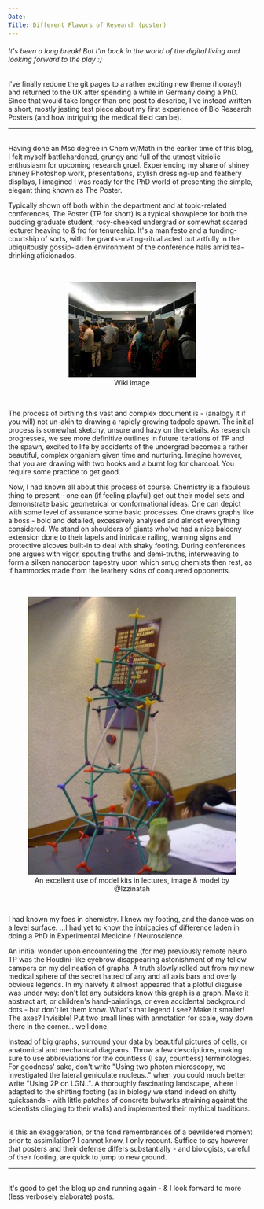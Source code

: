 ```yaml
---
Date:
Title: Different Flavors of Research (poster)
---
```


###### It's been a long break! But I'm back in the world of the digital living and looking forward to the play :)


I've finally redone the git pages to a rather exciting new theme (hooray!) and returned to the UK after spending a while in Germany doing a PhD. Since that would take longer than one post to describe, I've instead written a short, mostly jesting test piece about my first experience of Bio Research Posters (and how intriguing the medical field can be).


_____

<br>
Having done an Msc degree in Chem w/Math in the earlier time of this blog, I felt myself battlehardened, grungy and full of the utmost vitriolic enthusiasm for upcoming research gruel. Experiencing my share of shiney shiney Photoshop work, presentations, stylish dressing-up and feathery displays, I imagined I was ready for the PhD world of presenting the simple, elegant thing known as The Poster.


Typically shown off both within the department and at topic-related conferences, The Poster (TP for short) is a typical showpiece for both the budding graduate student, rosy-cheeked undergrad or somewhat scarred lecturer heaving to & fro for tenureship. It's a manifesto and a funding-courtship of sorts, with the grants-mating-ritual acted out artfully in the ubiquitously gossip-laden environment of the conference halls amid tea-drinking aficionados.

<br>
<figure style="text-align:center;">
    <img alt="conference posters, image from wikipedia.org" src="images/conference_posters.jpeg" />
    <figcaption>Wiki image</figcaption>
</figure>
<br>

The process of birthing this vast and complex document is - (analogy it if you will) not un-akin to drawing a rapidly growing tadpole spawn. The initial process is somewhat sketchy, unsure and hazy on the details. As research progresses, we see more definitive outlines in future iterations of TP and the spawn, excited to life by accidents of the undergrad becomes a rather beautiful, complex organism given time and nurturing.
Imagine however, that you are drawing with two hooks and a burnt log for charcoal. You require some practice to get good.


Now, I had known all about this process of course. Chemistry is a fabulous thing to present - one can (if feeling playful) get out their model sets and demonstrate basic geometrical or conformational ideas. One can depict with some level of assurance some basic processes. One draws graphs like a boss - bold and detailed, excessively analysed and almost everything considered. We stand on shoulders of giants who've had a nice balcony extension done to their lapels and intricate railing, warning signs and protective alcoves built-in to deal with shaky footing. During conferences one argues with vigor, spouting truths and demi-truths, interweaving to form a silken nanocarbon tapestry upon which smug chemists then rest, as if hammocks made from the leathery skins of conquered opponents.

<br>
<figure style="text-align:center;">
    <img alt="Chemistry model kit hat" src="images/chem_model_kit.jpg"/>
    <figcaption>An excellent use of model kits in lectures, image & model by @Izzinatah </figcaption>
</figure>
<br>

I had known my foes in chemistry. I knew my footing, and the dance was on a level surface.
...I had yet to know the intricacies of difference laden in doing a PhD in Experimental Medicine / Neuroscience.


An initial wonder upon encountering the (for me) previously remote neuro TP was the Houdini-like eyebrow disappearing astonishment of my fellow campers on my delineation of graphs. A truth slowly rolled out from my new medical sphere of the secret hatred of any and all axis bars and overly obvious legends. In my naivety it almost appeared that a plotful disguise was under way: don't let any outsiders know this graph is a graph. Make it abstract art, or children's hand-paintings, or even accidental background dots - but don't let them know. What's that legend I see? Make it smaller! The axes? Invisible! Put two small lines with annotation for scale, way down there in the corner... well done.


Instead of big graphs, surround your data by beautiful pictures of cells, or anatomical and mechanical diagrams. Throw a few descriptions, making sure to use abbreviations for the countless (I say, countless) terminologies. For goodness' sake, don't write "Using two photon microscopy, we investigated the lateral geniculate nucleus.." when you could much better write "Using 2P on LGN..". A thoroughly fascinating landscape, where I adapted to the shifting footing (as in biology we stand indeed on shifty quicksands - with little patches of concrete bulwarks straining against the scientists clinging to their walls) and implemented their mythical traditions.

<br>
Is this an exaggeration, or the fond remembrances of a bewildered moment prior to assimilation?
I cannot know, I only recount. Suffice to say however that posters and their defense differs substantially - and biologists, careful of their footing, are quick to jump to new ground.

_____

<br>
It's good to get the blog up and running again - & I look forward to more (less verbosely elaborate) posts.
